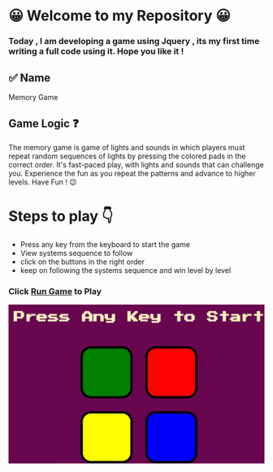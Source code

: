 # 😀 Welcome to my Repository 😀

### Today , I am developing a game using Jquery , its my first time writing a full code using it. Hope you like it !

## ✅ Name 

Memory Game

## Game Logic ❓

The memory game is game of lights and sounds in which players must repeat random sequences of lights by pressing the colored pads in the correct order. It's fast-paced play, with lights and sounds that can challenge you. Experience the fun as you repeat the patterns and advance to higher levels. Have Fun ! 😉

# Steps to play 👇

* Press any key from the keyboard to start the game
* View systems sequence to follow
* click on the buttons in the right order 
* keep on following the systems sequence and win level by level





### Click  [Run Game](https://amaniabedalraheem.github.io/MemoryGame1/) to Play

![Demo](images/MEMORY.gif)



